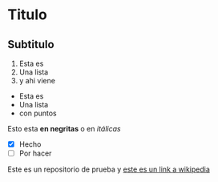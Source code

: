 # Titulo
## Subtitulo

1. Esta es
2. Una lista
3. y ahi viene

- Esta es
- Una lista
- con puntos

Esto esta **en negritas** o en *itálicas*

- [x] Hecho
- [ ] Por hacer

Este es un repositorio de prueba y [este es un link a wikipedia](https://es.wikipedia.org/wiki/Wikipedia:Portada)

